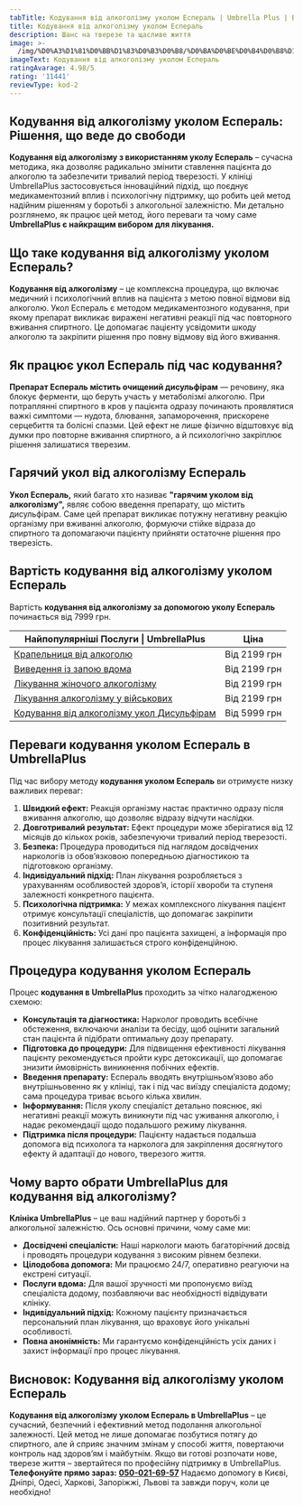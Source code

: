 ```yaml
---
tabTitle: Кодування від алкоголізму уколом Еспераль | Umbrella Plus | Від 7999 грн
title: Кодування від алкоголізму уколом Еспераль
description: Шанс на тверезе та щасливе життя
image: >-
  /img/%D0%A3%D1%81%D0%BB%D1%83%D0%B3%D0%B8/%D0%BA%D0%BE%D0%B4%D0%B8%D1%80%D0%BE%D0%B2%D0%B0%D0%BD%D0%B8%D0%B5%20%D1%83%D0%BA%D0%BE%D0%BB%D0%BE%D0%BC%20%D1%8D%D1%81%D0%BF%D0%B5%D1%80%D0%B0%D0%BB%D1%8C.jpg
imageText: Кодування від алкоголізму уколом Еспераль
ratingAvarage: 4.98/5
rating: '11441'
reviewType: kod-2
---
```


## Кодування від алкоголізму уколом Еспераль: Рішення, що веде до свободи

**Кодування від алкоголізму з використанням уколу Еспераль** – сучасна методика, яка дозволяє радикально змінити ставлення пацієнта до алкоголю та забезпечити тривалий період тверезості. У клініці UmbrellaPlus застосовується інноваційний підхід, що поєднує медикаментозний вплив і психологічну підтримку, що робить цей метод надійним рішенням у боротьбі з алкогольної залежністю. Ми детально розглянемо, як працює цей метод, його переваги та чому саме **UmbrellaPlus є найкращим вибором для лікування.**

## Що таке кодування від алкоголізму уколом Еспераль?

**Кодування від алкоголізму** – це комплексна процедура, що включає медичний і психологічний вплив на пацієнта з метою повної відмови від алкоголю. Укол Еспераль є методом медикаментозного кодування, при якому препарат викликає виражені негативні реакції під час повторного вживання спиртного. Це допомагає пацієнту усвідомити шкоду алкоголю та закріпити рішення про повну відмову від його вживання.

## Як працює укол Еспераль під час кодування?

**Препарат Еспераль містить очищений дисульфірам** — речовину, яка блокує ферменти, що беруть участь у метаболізмі алкоголю. При потраплянні спиртного в кров у пацієнта одразу починають проявлятися важкі симптоми — нудота, блювання, запаморочення, прискорене серцебиття та болісні спазми. Цей ефект не лише фізично відштовхує від думки про повторне вживання спиртного, а й психологічно закріплює рішення залишатися тверезим.

## Гарячий укол від алкоголізму Еспераль

**Укол Еспераль,** який багато хто називає **"гарячим уколом від алкоголізму",** являє собою введення препарату, що містить дисульфірам. Саме цей препарат викликає потужну негативну реакцію організму при вживанні алкоголю, формуючи стійке відраза до спиртного та допомагаючи пацієнту прийняти остаточне рішення про тверезість.

## Вартість кодування від алкоголізму уколом Еспераль

Вартість **кодування від алкоголізму за допомогою уколу Еспераль** починається від 7999 грн.

| Найпопулярніші Послуги \| UmbrellaPlus                                                          | Ціна         |
| ----------------------------------------------------------------------------------------------- | ------------ |
| [Крапельниця від алкоголю](kapelnica-ot-alkogolia-UmbrellaPlus-ua)                              | Від 2199 грн |
| [Виведення із запою вдома](Vivod-iz-zapoia-na-domy-UmbrellaPlus-ua)                             | Від 2199 грн |
| [Лікування жіночого алкоголізму](lechenie-jenskogo-alkogolizma-umbrellaplus-ua)                 | Від 2199 грн |
| [Лікування алкоголізму у військових](lechenie-alkogolizma-voenim-ua)                            | Від 2199 грн |
| [Кодування від алкоголізму укол Дисульфірам](kodirovka-ot-alkogolia-disulfiram-umbrellaplus-ua) | Від 5999 грн |

## Переваги кодування уколом Еспераль в UmbrellaPlus

Під час вибору методу **кодування уколом Еспераль** ви отримуєте низку важливих переваг:

1. **Швидкий ефект:** Реакція організму настає практично одразу після вживання алкоголю, що дозволяє відразу відчути наслідки.
2. **Довготривалий результат:** Ефект процедури може зберігатися від 12 місяців до кількох років, забезпечуючи тривалий період тверезості.
3. **Безпека:** Процедура проводиться під наглядом досвідчених наркологів із обов’язковою попередньою діагностикою та підготовкою організму.
4. **Індивідуальний підхід:** План лікування розробляється з урахуванням особливостей здоров’я, історії хвороби та ступеня залежності конкретного пацієнта.
5. **Психологічна підтримка:** У межах комплексного лікування пацієнт отримує консультації спеціалістів, що допомагає закріпити позитивний результат.
6. **Конфіденційність:** Усі дані про пацієнта захищені, а інформація про процес лікування залишається строго конфіденційною.

## Процедура кодування уколом Еспераль

Процес **кодування в UmbrellaPlus** проходить за чітко налагодженою схемою:

* **Консультація та діагностика:** Нарколог проводить всебічне обстеження, включаючи аналізи та бесіду, щоб оцінити загальний стан пацієнта й підібрати оптимальну дозу препарату.
* **Підготовка до процедури:** Для підвищення ефективності лікування пацієнту рекомендується пройти курс детоксикації, що допомагає знизити ймовірність виникнення побічних ефектів.
* **Введення препарату:** Еспераль вводять внутрішньом’язово або внутрішньовенно як у клініці, так і під час виїзду спеціаліста додому; сама процедура триває всього кілька хвилин.
* **Інформування:** Після уколу спеціаліст детально пояснює, які негативні реакції можуть виникнути під час уживання алкоголю, і надає рекомендації щодо подальшого режиму лікування.
* **Підтримка після процедури:** Пацієнту надається подальша допомога від психолога та нарколога для закріплення досягнутого ефекту й адаптації до нового, тверезого життя.

## Чому варто обрати UmbrellaPlus для кодування від алкоголізму?

**Клініка UmbrellaPlus** – це ваш надійний партнер у боротьбі з алкогольної залежністю. Ось основні причини, чому саме ми:

* **Досвідчені спеціалісти:** Наші наркологи мають багаторічний досвід і проводять процедури кодування з високим рівнем безпеки.
* **Цілодобова допомога:** Ми працюємо 24/7, оперативно реагуючи на екстрені ситуації.
* **Послуги вдома:** Для вашої зручності ми пропонуємо виїзд спеціаліста додому, позбавляючи вас необхідності відвідувати клініку.
* **Індивідуальний підхід:** Кожному пацієнту призначається персональний план лікування, що враховує його унікальні особливості.
* **Повна анонімність:** Ми гарантуємо конфіденційність усіх даних і захист інформації про процес лікування.

## Висновок: Кодування від алкоголізму уколом Еспераль

**Кодування від алкоголізму уколом Еспераль в UmbrellaPlus** – це сучасний, безпечний і ефективний метод подолання алкогольної залежності. Цей метод не лише допомагає позбутися потягу до спиртного, але й сприяє значним змінам у способі життя, повертаючи контроль над здоров’ям і майбутнім. Якщо ви готові розпочати нове, тверезе життя – звертайтеся по професійну підтримку в UmbrellaPlus.
**Телефонуйте прямо зараз:** **[050-021-69-57](tel:0500216957)**
Надаємо допомогу в Києві, Дніпрі, Одесі, Харкові, Запоріжжі, Львові та завжди поруч, коли це необхідно!

